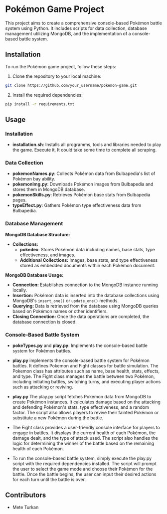 # Pokémon Game Project

This project aims to create a comprehensive console-based Pokémon battle system using Python. It includes scripts for data collection, database management utilizing MongoDB, and the implementation of a console-based battle system.

## Installation

To run the Pokémon game project, follow these steps:

1. Clone the repository to your local machine:

```bash
git clone https://github.com/your_username/pokemon-game.git
```

2. Install the required dependencies:

```bash
pip install -r requirements.txt
```

## Usage

### Installation
 - **installation.sh**: Installs all programms, tools and libraries needed to play the game. Execute it, It could take some time to complete all scraping.

### Data Collection

- **pokemonNames.py**: Collects Pokémon data from Bulbapedia's list of Pokémon bay ability.
- **pokemonImg.py**: Downloads Pokémon images from Bulbapedia and stores them in MongoDB database.
- **pokemonSkills.py**: Retrieves Pokémon base stats from Bulbapedia pages.
- **typeEffect.py**: Gathers Pokémon type effectiveness data from Bulbapedia.

### Database Management

**MongoDB Database Structure:**

- **Collections:**
  - **pokedex**: Stores Pokémon data including names, base stats, type effectiveness, and images.
  - **Additional Collections:** Images, base stats, and type effectiveness stored as embedded documents within each Pokémon document.

**MongoDB Database Usage:**

- **Connection:** Establishes connection to the MongoDB instance running locally.
- **Insertion:** Pokémon data is inserted into the database collections using MongoDB's `insert_one()` or `update_one()` methods.
- **Querying:** Data is retrieved from the database using MongoDB queries based on Pokémon names or other identifiers.
- **Closing Connection:** Once the data operations are completed, the database connection is closed.

### Console-Based Battle System

- **pokeTypes.py** and **play.py**: Implements the console-based battle system for Pokémon battles.
- **play.py**  implements the console-based battle system for Pokémon battles. It defines Pokemon and Fight classes for battle simulation. The Pokemon class has attributes such as name, base health, stats, effects, and type. The Fight class manages the battle between two Pokémon, including initiating battles, switching turns, and executing player actions such as attacking or reviving.
- **play.py** The play.py script fetches Pokémon data from MongoDB to create Pokémon instances. It calculates damage based on the attacking and defending Pokémon's stats, type effectiveness, and a random factor. The script also allows players to revive their fainted Pokémon or substitute a new Pokémon during the battle.
- The Fight class provides a user-friendly console interface for players to engage in battles. It displays the current health of each Pokémon, the damage dealt, and the type of attack used. The script also handles the logic for determining the winner of the battle based on the remaining health of each Pokémon.

- To run the console-based battle system, simply execute the play.py script with the required dependencies installed. The script will prompt the user to select the game mode and choose their Pokémon for the battle. Once the battle begins, the user can input their desired actions for each turn until the battle is over.

## Contributors

- Mete Turkan
